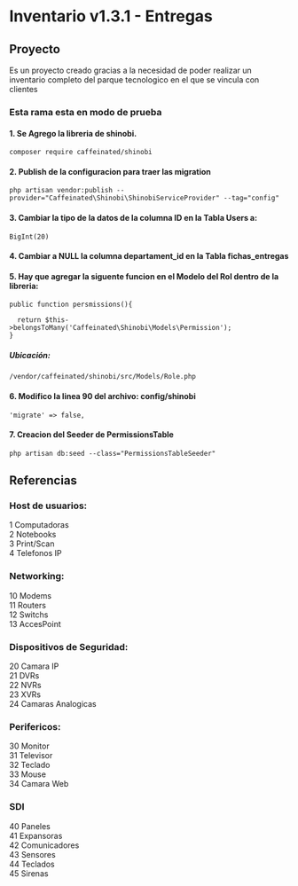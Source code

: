 
# Inventario v1.3.1  - Entregas 


## Proyecto
Es un proyecto creado gracias a la necesidad de poder realizar un inventario completo del parque tecnologico en el que se vincula con clientes

### Esta rama esta en  modo de prueba
####  1.  Se Agrego la libreria de shinobi.

  ```
  composer require caffeinated/shinobi
  ```

####  2.  Publish de la configuracion para traer las migration

  ```
  php artisan vendor:publish --provider="Caffeinated\Shinobi\ShinobiServiceProvider" --tag="config"
  ```

####  3.  Cambiar la tipo de la datos de la columna ID en la Tabla Users a:

  ```
  BigInt(20)
  ```

####  4.  Cambiar a NULL la columna departament_id en la Tabla fichas_entregas


####  5. Hay que agregar la siguente funcion en el Modelo del Rol dentro de la libreria:

  ```
  public function persmissions(){

    return $this->belongsToMany('Caffeinated\Shinobi\Models\Permission');
  }
  ```

#####  Ubicación:

  ```
  /vendor/caffeinated/shinobi/src/Models/Role.php
  ```

####  6. Modifico la linea 90 del archivo: config/shinobi


  ```
  'migrate' => false,
  ```

####  7. Creacion del Seeder de PermissionsTable

  ```
  php artisan db:seed --class="PermissionsTableSeeder"
  ```


## Referencias

### Host de usuarios:

  1 Computadoras <br>
  2 Notebooks <br>
  3 Print/Scan  <br>
  4 Telefonos IP  <br>

### Networking:

  10 Modems <br>
  11 Routers <br>
  12 Switchs <br>
  13 AccesPoint <br>  

### Dispositivos de Seguridad:

  20 Camara IP <br>
  21 DVRs <br>
  22 NVRs <br>
  23 XVRs <br>
  24 Camaras Analogicas <br>

### Perifericos:

  30 Monitor <br>
  31 Televisor <br>
  32 Teclado <br>
  33 Mouse <br>
  34 Camara Web <br>

### SDI

  40 Paneles <br>
  41 Expansoras <br>
  42 Comunicadores <br>
  43 Sensores <br>
  44 Teclados <br>
  45 Sirenas <br>
